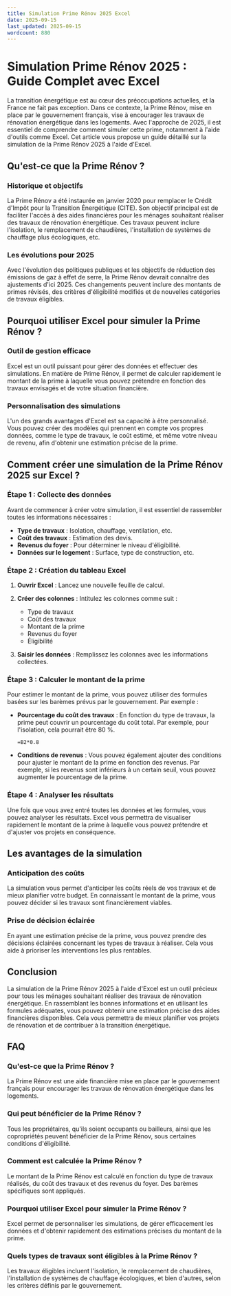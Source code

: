 ```yaml
---
title: Simulation Prime Rénov 2025 Excel
date: 2025-09-15
last_updated: 2025-09-15
wordcount: 880
---
```


# Simulation Prime Rénov 2025 : Guide Complet avec Excel

La transition énergétique est au cœur des préoccupations actuelles, et la France ne fait pas exception. Dans ce contexte, la Prime Rénov, mise en place par le gouvernement français, vise à encourager les travaux de rénovation énergétique dans les logements. Avec l'approche de 2025, il est essentiel de comprendre comment simuler cette prime, notamment à l'aide d'outils comme Excel. Cet article vous propose un guide détaillé sur la simulation de la Prime Rénov 2025 à l'aide d'Excel.

## Qu'est-ce que la Prime Rénov ?

### Historique et objectifs

La Prime Rénov a été instaurée en janvier 2020 pour remplacer le Crédit d'Impôt pour la Transition Énergétique (CITE). Son objectif principal est de faciliter l'accès à des aides financières pour les ménages souhaitant réaliser des travaux de rénovation énergétique. Ces travaux peuvent inclure l'isolation, le remplacement de chaudières, l'installation de systèmes de chauffage plus écologiques, etc.

### Les évolutions pour 2025

Avec l'évolution des politiques publiques et les objectifs de réduction des émissions de gaz à effet de serre, la Prime Rénov devrait connaître des ajustements d'ici 2025. Ces changements peuvent inclure des montants de primes révisés, des critères d'éligibilité modifiés et de nouvelles catégories de travaux éligibles.

## Pourquoi utiliser Excel pour simuler la Prime Rénov ?

### Outil de gestion efficace

Excel est un outil puissant pour gérer des données et effectuer des simulations. En matière de Prime Rénov, il permet de calculer rapidement le montant de la prime à laquelle vous pouvez prétendre en fonction des travaux envisagés et de votre situation financière.

### Personnalisation des simulations

L'un des grands avantages d'Excel est sa capacité à être personnalisé. Vous pouvez créer des modèles qui prennent en compte vos propres données, comme le type de travaux, le coût estimé, et même votre niveau de revenu, afin d'obtenir une estimation précise de la prime.

## Comment créer une simulation de la Prime Rénov 2025 sur Excel ?

### Étape 1 : Collecte des données

Avant de commencer à créer votre simulation, il est essentiel de rassembler toutes les informations nécessaires :

- **Type de travaux** : Isolation, chauffage, ventilation, etc.
- **Coût des travaux** : Estimation des devis.
- **Revenus du foyer** : Pour déterminer le niveau d'éligibilité.
- **Données sur le logement** : Surface, type de construction, etc.

### Étape 2 : Création du tableau Excel

1. **Ouvrir Excel** : Lancez une nouvelle feuille de calcul.
2. **Créer des colonnes** : Intitulez les colonnes comme suit :
   - Type de travaux
   - Coût des travaux
   - Montant de la prime
   - Revenus du foyer
   - Éligibilité

3. **Saisir les données** : Remplissez les colonnes avec les informations collectées.

### Étape 3 : Calculer le montant de la prime

Pour estimer le montant de la prime, vous pouvez utiliser des formules basées sur les barèmes prévus par le gouvernement. Par exemple :

- **Pourcentage du coût des travaux** : En fonction du type de travaux, la prime peut couvrir un pourcentage du coût total. Par exemple, pour l'isolation, cela pourrait être 80 %.
  
  ```excel
  =B2*0.8
  ```

- **Conditions de revenus** : Vous pouvez également ajouter des conditions pour ajuster le montant de la prime en fonction des revenus. Par exemple, si les revenus sont inférieurs à un certain seuil, vous pouvez augmenter le pourcentage de la prime.

### Étape 4 : Analyser les résultats

Une fois que vous avez entré toutes les données et les formules, vous pouvez analyser les résultats. Excel vous permettra de visualiser rapidement le montant de la prime à laquelle vous pouvez prétendre et d'ajuster vos projets en conséquence.

## Les avantages de la simulation

### Anticipation des coûts

La simulation vous permet d'anticiper les coûts réels de vos travaux et de mieux planifier votre budget. En connaissant le montant de la prime, vous pouvez décider si les travaux sont financièrement viables.

### Prise de décision éclairée

En ayant une estimation précise de la prime, vous pouvez prendre des décisions éclairées concernant les types de travaux à réaliser. Cela vous aide à prioriser les interventions les plus rentables.

## Conclusion

La simulation de la Prime Rénov 2025 à l'aide d'Excel est un outil précieux pour tous les ménages souhaitant réaliser des travaux de rénovation énergétique. En rassemblant les bonnes informations et en utilisant les formules adéquates, vous pouvez obtenir une estimation précise des aides financières disponibles. Cela vous permettra de mieux planifier vos projets de rénovation et de contribuer à la transition énergétique.

## FAQ

### Qu'est-ce que la Prime Rénov ?

La Prime Rénov est une aide financière mise en place par le gouvernement français pour encourager les travaux de rénovation énergétique dans les logements.

### Qui peut bénéficier de la Prime Rénov ?

Tous les propriétaires, qu'ils soient occupants ou bailleurs, ainsi que les copropriétés peuvent bénéficier de la Prime Rénov, sous certaines conditions d'éligibilité.

### Comment est calculée la Prime Rénov ?

Le montant de la Prime Rénov est calculé en fonction du type de travaux réalisés, du coût des travaux et des revenus du foyer. Des barèmes spécifiques sont appliqués.

### Pourquoi utiliser Excel pour simuler la Prime Rénov ?

Excel permet de personnaliser les simulations, de gérer efficacement les données et d'obtenir rapidement des estimations précises du montant de la prime.

### Quels types de travaux sont éligibles à la Prime Rénov ?

Les travaux éligibles incluent l'isolation, le remplacement de chaudières, l'installation de systèmes de chauffage écologiques, et bien d'autres, selon les critères définis par le gouvernement.